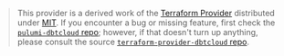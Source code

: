 > This provider is a derived work of the [Terraform Provider](https://github.com/dbt-labs/terraform-provider-dbtcloud)
> distributed under [MIT](https://mit-license.org/). If you encounter a bug or missing feature,
> first check the [`pulumi-dbtcloud` repo](https://github.com/a-schot/pulumi-dbtcloud/issues); however, if that doesn't turn up anything,
> please consult the source [`terraform-provider-dbtcloud` repo](https://github.com/dbt-labs/terraform-provider-dbtcloud/issues).
